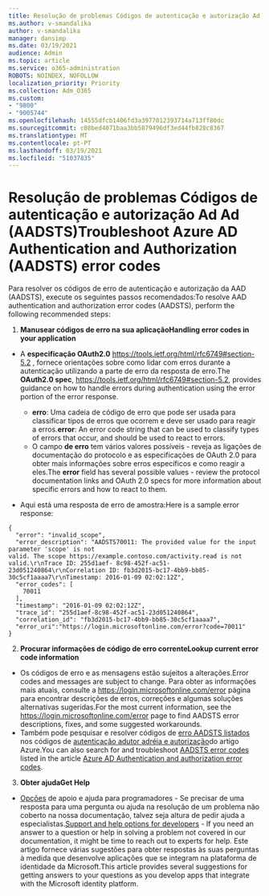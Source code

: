 ```yaml
---
title: Resolução de problemas Códigos de autenticação e autorização Ad Ad (AADSTS)
ms.author: v-smandalika
author: v-smandalika
manager: dansimp
ms.date: 03/19/2021
audience: Admin
ms.topic: article
ms.service: o365-administration
ROBOTS: NOINDEX, NOFOLLOW
localization_priority: Priority
ms.collection: Adm_O365
ms.custom:
- "9800"
- "9005744"
ms.openlocfilehash: 14555dfcb1406fd3a3977012393714a713ff80dc
ms.sourcegitcommit: c08bed4071baa3bb5879496df3ed44fb828c8367
ms.translationtype: MT
ms.contentlocale: pt-PT
ms.lasthandoff: 03/19/2021
ms.locfileid: "51037835"
---
```

# <a name="troubleshoot-azure-ad-authentication-and-authorization-aadsts-error-codes"></a><span data-ttu-id="e141f-102">Resolução de problemas Códigos de autenticação e autorização Ad Ad (AADSTS)</span><span class="sxs-lookup"><span data-stu-id="e141f-102">Troubleshoot Azure AD Authentication and Authorization (AADSTS) error codes</span></span>

<span data-ttu-id="e141f-103">Para resolver os códigos de erro de autenticação e autorização da AAD (AADSTS), execute os seguintes passos recomendados:</span><span class="sxs-lookup"><span data-stu-id="e141f-103">To resolve AAD authentication and authorization error codes (AADSTS), perform the following recommended steps:</span></span>

1. <span data-ttu-id="e141f-104">**Manusear códigos de erro na sua aplicação**</span><span class="sxs-lookup"><span data-stu-id="e141f-104">**Handling error codes in your application**</span></span>

- <span data-ttu-id="e141f-105">A **especificação OAuth2.0** https://tools.ietf.org/html/rfc6749#section-5.2 , fornece orientações sobre como lidar com erros durante a autenticação utilizando a parte de erro da resposta de erro.</span><span class="sxs-lookup"><span data-stu-id="e141f-105">The **OAuth2.0 spec**, https://tools.ietf.org/html/rfc6749#section-5.2, provides guidance on how to handle errors during authentication using the error portion of the error response.</span></span>

    - <span data-ttu-id="e141f-106">**erro**: Uma cadeia de código de erro que pode ser usada para classificar tipos de erros que ocorrem e deve ser usado para reagir a erros.</span><span class="sxs-lookup"><span data-stu-id="e141f-106">**error**: An error code string that can be used to classify types of errors that occur, and should be used to react to errors.</span></span>
    - <span data-ttu-id="e141f-107">O campo **de erro** tem vários valores possíveis - reveja as ligações de documentação do protocolo e as especificações de OAuth 2.0 para obter mais informações sobre erros específicos e como reagir a eles.</span><span class="sxs-lookup"><span data-stu-id="e141f-107">The **error** field has several possible values - review the protocol documentation links and OAuth 2.0 specs for more information about specific errors and how to react to them.</span></span>

- <span data-ttu-id="e141f-108">Aqui está uma resposta de erro de amostra:</span><span class="sxs-lookup"><span data-stu-id="e141f-108">Here is a sample error response:</span></span>
```
{
  "error": "invalid_scope",
  "error_description": "AADSTS70011: The provided value for the input parameter 'scope' is not 
valid. The scope https://example.contoso.com/activity.read is not valid.\r\nTrace ID: 255d1aef- 8c98-452f-ac51-23d051240864\r\nCorrelation ID: fb3d2015-bc17-4bb9-bb85-30c5cf1aaaa7\r\nTimestamp: 2016-01-09 02:02:12Z",
  "error_codes": [
    70011
  ],
  "timestamp": "2016-01-09 02:02:12Z",
  "trace_id": "255d1aef-8c98-452f-ac51-23d051240864",
  "correlation_id": "fb3d2015-bc17-4bb9-bb85-30c5cf1aaaa7", 
  "error_uri":"https://login.microsoftonline.com/error?code=70011"
}
```
2. <span data-ttu-id="e141f-109">**Procurar informações de código de erro corrente**</span><span class="sxs-lookup"><span data-stu-id="e141f-109">**Lookup current error code information**</span></span>

- <span data-ttu-id="e141f-110">Os códigos de erro e as mensagens estão sujeitos a alterações.</span><span class="sxs-lookup"><span data-stu-id="e141f-110">Error codes and messages are subject to change.</span></span> <span data-ttu-id="e141f-111">Para obter as informações mais atuais, consulte a https://login.microsoftonline.com/error página para encontrar descrições de erros, correções e algumas soluções alternativas sugeridas.</span><span class="sxs-lookup"><span data-stu-id="e141f-111">For the most current information, see the https://login.microsoftonline.com/error page to find AADSTS error descriptions, fixes, and some suggested workarounds.</span></span>
- <span data-ttu-id="e141f-112">Também pode pesquisar e resolver códigos de [erro AADSTS listados](https://docs.microsoft.com/azure/active-directory/develop/reference-aadsts-error-codes#aadsts-error-codes) nos códigos de [autenticação adutor adréia e autorização](https://docs.microsoft.com/azure/active-directory/develop/reference-aadsts-error-codes#handling-error-codes-in-your-application)do artigo Azure.</span><span class="sxs-lookup"><span data-stu-id="e141f-112">You can also search for and troubleshoot [AADSTS error codes](https://docs.microsoft.com/azure/active-directory/develop/reference-aadsts-error-codes#aadsts-error-codes) listed in the article [Azure AD Authentication and authorization error codes](https://docs.microsoft.com/azure/active-directory/develop/reference-aadsts-error-codes#handling-error-codes-in-your-application).</span></span>

3. <span data-ttu-id="e141f-113">**Obter ajuda**</span><span class="sxs-lookup"><span data-stu-id="e141f-113">**Get Help**</span></span>

- <span data-ttu-id="e141f-114">[Opções](https://docs.microsoft.com/azure/active-directory/develop/developer-support-help-options) de apoio e ajuda para programadores - Se precisar de uma resposta para uma pergunta ou ajuda na resolução de um problema não coberto na nossa documentação, talvez seja altura de pedir ajuda a especialistas.</span><span class="sxs-lookup"><span data-stu-id="e141f-114">[Support and help options for developers](https://docs.microsoft.com/azure/active-directory/develop/developer-support-help-options) - If you need an answer to a question or help in solving a problem not covered in our documentation, it might be time to reach out to experts for help.</span></span> <span data-ttu-id="e141f-115">Este artigo fornece várias sugestões para obter respostas às suas perguntas à medida que desenvolve aplicações que se integram na plataforma de identidade da Microsoft.</span><span class="sxs-lookup"><span data-stu-id="e141f-115">This article provides several suggestions for getting answers to your questions as you develop apps that integrate with the Microsoft identity platform.</span></span>








